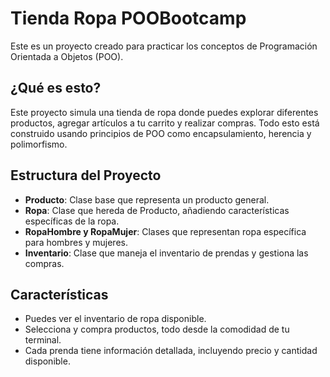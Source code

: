 # Tienda Ropa POOBootcamp

Este es un proyecto creado para practicar los conceptos de Programación Orientada a Objetos (POO).

## ¿Qué es esto?

Este proyecto simula una tienda de ropa donde puedes explorar diferentes productos, agregar artículos a tu carrito y realizar compras. 
Todo esto está construido usando principios de POO como encapsulamiento, herencia y polimorfismo.

## Estructura del Proyecto

- **Producto**: Clase base que representa un producto general.
- **Ropa**: Clase que hereda de Producto, añadiendo características específicas de la ropa.
- **RopaHombre y RopaMujer**: Clases que representan ropa específica para hombres y mujeres.
- **Inventario**: Clase que maneja el inventario de prendas y gestiona las compras.

## Características

- Puedes ver el inventario de ropa disponible.
- Selecciona y compra productos, todo desde la comodidad de tu terminal.
- Cada prenda tiene información detallada, incluyendo precio y cantidad disponible.
